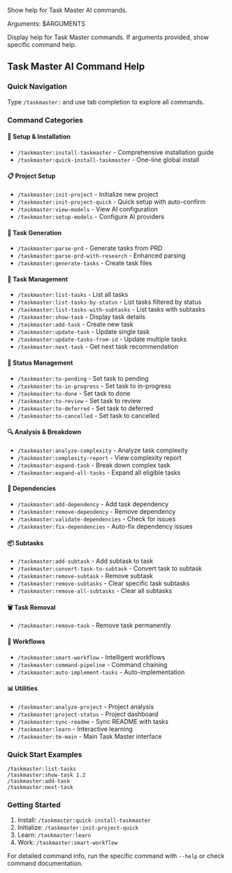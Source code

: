 Show help for Task Master AI commands.

Arguments: $ARGUMENTS

Display help for Task Master commands. If arguments provided, show specific command help.

## Task Master AI Command Help

### Quick Navigation

Type `/taskmaster:` and use tab completion to explore all commands.

### Command Categories

#### 🚀 Setup & Installation
- `/taskmaster:install-taskmaster` - Comprehensive installation guide
- `/taskmaster:quick-install-taskmaster` - One-line global install

#### 📋 Project Setup
- `/taskmaster:init-project` - Initialize new project
- `/taskmaster:init-project-quick` - Quick setup with auto-confirm
- `/taskmaster:view-models` - View AI configuration
- `/taskmaster:setup-models` - Configure AI providers

#### 🎯 Task Generation
- `/taskmaster:parse-prd` - Generate tasks from PRD
- `/taskmaster:parse-prd-with-research` - Enhanced parsing
- `/taskmaster:generate-tasks` - Create task files

#### 📝 Task Management
- `/taskmaster:list-tasks` - List all tasks
- `/taskmaster:list-tasks-by-status` - List tasks filtered by status
- `/taskmaster:list-tasks-with-subtasks` - List tasks with subtasks
- `/taskmaster:show-task` - Display task details
- `/taskmaster:add-task` - Create new task
- `/taskmaster:update-task` - Update single task
- `/taskmaster:update-tasks-from-id` - Update multiple tasks
- `/taskmaster:next-task` - Get next task recommendation

#### 🔄 Status Management
- `/taskmaster:to-pending` - Set task to pending
- `/taskmaster:to-in-progress` - Set task to in-progress
- `/taskmaster:to-done` - Set task to done
- `/taskmaster:to-review` - Set task to review
- `/taskmaster:to-deferred` - Set task to deferred
- `/taskmaster:to-cancelled` - Set task to cancelled

#### 🔍 Analysis & Breakdown
- `/taskmaster:analyze-complexity` - Analyze task complexity
- `/taskmaster:complexity-report` - View complexity report
- `/taskmaster:expand-task` - Break down complex task
- `/taskmaster:expand-all-tasks` - Expand all eligible tasks

#### 🔗 Dependencies
- `/taskmaster:add-dependency` - Add task dependency
- `/taskmaster:remove-dependency` - Remove dependency
- `/taskmaster:validate-dependencies` - Check for issues
- `/taskmaster:fix-dependencies` - Auto-fix dependency issues

#### 📦 Subtasks
- `/taskmaster:add-subtask` - Add subtask to task
- `/taskmaster:convert-task-to-subtask` - Convert task to subtask
- `/taskmaster:remove-subtask` - Remove subtask
- `/taskmaster:remove-subtasks` - Clear specific task subtasks
- `/taskmaster:remove-all-subtasks` - Clear all subtasks

#### 🗑️ Task Removal
- `/taskmaster:remove-task` - Remove task permanently

#### 🤖 Workflows
- `/taskmaster:smart-workflow` - Intelligent workflows
- `/taskmaster:command-pipeline` - Command chaining
- `/taskmaster:auto-implement-tasks` - Auto-implementation

#### 📊 Utilities
- `/taskmaster:analyze-project` - Project analysis
- `/taskmaster:project-status` - Project dashboard
- `/taskmaster:sync-readme` - Sync README with tasks
- `/taskmaster:learn` - Interactive learning
- `/taskmaster:tm-main` - Main Task Master interface

### Quick Start Examples

```
/taskmaster:list-tasks
/taskmaster:show-task 1.2
/taskmaster:add-task
/taskmaster:next-task
```

### Getting Started

1. Install: `/taskmaster:quick-install-taskmaster`
2. Initialize: `/taskmaster:init-project-quick`
3. Learn: `/taskmaster:learn`
4. Work: `/taskmaster:smart-workflow`

For detailed command info, run the specific command with `--help` or check command documentation.